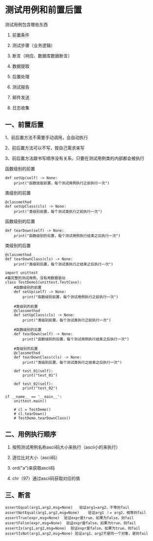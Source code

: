 # 测试用例和前置后置

测试用例包含哪些东西

1. 前置条件

2. 测试步骤（业务逻辑）

3. 断言（响应、数据库数据断言）

4. 数据提取

5. 后置处理

6. 测试报告

7. 邮件发送

8. 日志收集

   

## 一、前置后置

1、前后置方法不需要手动调用，会自动执行

2、前后置方法可以不写，按自己需求来写

3、前后置方法跟书写顺序没有关系，只要在测试用例类的内部都会被执行

函数级别的前置

```
def setUp(self) -> None:
	print("函数技能前置，每个测试用例执行之前执行一次")
```

类级别的前置

```
@classmethod
def setUpClass(cls) -> None:
	print("类级别前置，每个测试类执行之前执行一次")
```

函数级别的后置

```
def tearDown(self) -> None:
	print("函数级别的后置，每个测试用例执行结束之后执行一次")
```

类级别的后置

```
@classmethod
def tearDownClass(cls) -> None:
	print("类级别后置，每个测试类执行之结束之后执行一次")
```

```
import unittest
#最完整的测试用例，没有用数据驱动
class TestDemo1(unittest.TestCase):
    #函数级别的前置
    def setUp(self) -> None:
        print("函数级别前置，每个测试用例执行之前执行一次")

    #类级别的前置
    @classmethod
    def setUpClass(cls) -> None:
        print("类级别前置，每个测试类执行之前执行一次")

    #函数级别的后置
    def tearDown(self) -> None:
        print("函数级别的后置，每个测试用例执行结束之后执行一次")

    #类级别的后置
    @classmethod
    def tearDownClass(cls) -> None:
        print("类级别后置，每个测试类执行之结束之后执行一次")

    def test_01(self):
        print("test_01")

    def test_02(self):
        print("test_02")

if __name__ == '__main__':
    unittest.main()

    # cl = TestDemo()
    # cl.tearDown()
    # TestDemo.tearDownClass()

```

## 二、用例执行顺序

1. 按照测试用例名称ascii码大小来执行（ascii小的来执行）

2. 逐位比对大小（ascii码）

3. ord("a")来获取ascii码

4. chr（97）通过ascii码获取对应的值

   

## 三、断言

```
assertEqual(arg1,arg2,msg=None)   验证arg1=arg2，不等则fail
assertNotEqual(arg1,arg2,msg=None)    验证arg1 ！= arg2，相等则fail
assertTrue(expr,msg=None)  验证expr是true，如果为false，则fail
assertFalse(expr,msg=None)  验证expr是false，如果为true，则fail
assertIs(arg1,arg2,msg=None)  验证expr是false，如果为true，则fail
assertIsNot(arg1,arg2,msg=None) 验证arg1，arg2不是同一个对象，是则fail
```

